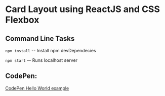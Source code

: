 # Card Layout using ReactJS and CSS Flexbox

Command Line Tasks
------------- 
`npm install` -- Install npm devDependecies

`npm start` -- Runs localhost server


CodePen:
-------------
[CodePen Hello World example](http://codepen.io/vanss472/pen/Eyjjyb/)